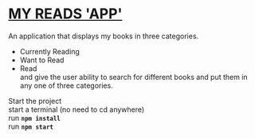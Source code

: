# [MY READS 'APP'](https://khalednassar500.github.io/my-reads)
An application that displays my books in three categories.<br />
 - Currently Reading
 - Want to Read
 - Read<br />
and give the user ability to search for different books and put them in any one of three categories.<br />

Start the project<br />
start a terminal (no need to cd anywhere)<br />
run __```npm install```__<br />
run __```npm start```__<br />

